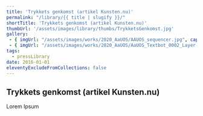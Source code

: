 ```yaml
---
title: 'Trykkets genkomst (artikel Kunsten.nu)'
permalink: "/library/{{ title | slugify }}/"
shortTitle: 'Trykkets genkomst (artikel Kunsten.nu)'
thumbUrl: '/assets/images/library/thumbs/TrykketsGenkomst.jpg'
gallery:
 - { imgUrl: "/assets/images/works/2020_AaUOS/AAUOS_sequencer.jpg", caption: "" }
 - { imgUrl: "/assets/images/works/2020_AaUOS/AaUOS_Textbot_0002_Layer-20.jpg", caption: "" }
tags:
  - pressLibrary
date: 2016-01-01
eleventyExcludeFromCollections: false
---
```



<div class="Grid Grid--gutters Grid--full large-Grid--fit">
  <div class="Grid-cell">
    <div class='headerGroup'>
      <h2>Trykkets genkomst (artikel Kunsten.nu)</h2>
      <p>Lorem Ipsum</p>
    </div>
  </div>
</div>